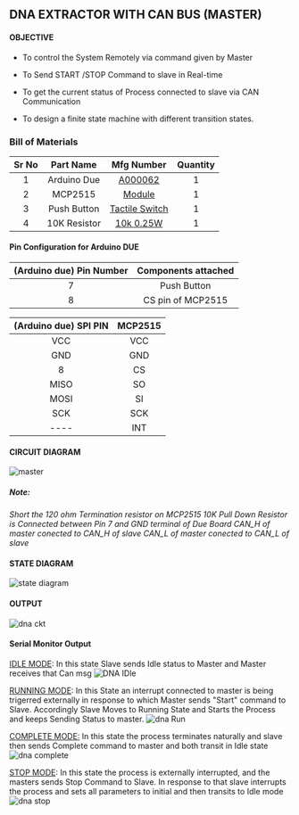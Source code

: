 ## DNA EXTRACTOR WITH CAN BUS (MASTER)

#### OBJECTIVE

* To control the System Remotely via command given by Master

* To Send START /STOP Command to slave in Real-time

* To get the current status of Process connected to slave via CAN Communication

* To design a finite state machine with different transition states.


### Bill of Materials

| Sr No |  Part Name   |                Mfg Number                | Quantity |
| :---: | :----------: | :--------------------------------------: | :------: |
|   1   | Arduino Due  | [A000062](https://www.digikey.in/en/products/detail/arduino/A000062/3712582) |    1     |
|   2   |   MCP2515    | [Module](https://robu.in/product/mcp2515-can-module-tja1050-receiver-spi-51-single-chip-program-routine-arduino/) |    1     |
|   3   | Push Button  | [Tactile Switch](https://robu.in/product/6x6x5-tactile-push-button-switch/) |    1     |
|   4   | 10K Resistor | [10k 0.25W](https://robu.in/product/10k-ohm-0-25w-metal-film-resistor-pack-of-100/) |    1     |

#### Pin Configuration for Arduino DUE

| (Arduino due) Pin Number | Components attached |
| :----------------------: | :-----------------: |
|            7             |     Push Button     |
|            8             |  CS pin of MCP2515  |

| (Arduino due) SPI PIN | MCP2515 |
| :-------------------: | :-----: |
|          VCC          |   VCC   |
|          GND          |   GND   |
|           8           |   CS    |
|         MISO          |   SO    |
|         MOSI          |   SI    |
|          SCK          |   SCK   |
|         ----          |   INT   |

#### CIRCUIT DIAGRAM
![master](https://user-images.githubusercontent.com/95620523/149609908-d8ea017d-9b13-4eb4-95a0-5bcd141ea7b1.jpeg)

##### Note: 
 *Short the 120 ohm Termination resistor on MCP2515*
 *10K Pull Down Resistor is Connected between Pin 7 and GND terminal of Due  Board*
 *CAN_H of master conected to CAN_H of slave*
 *CAN_L of master conected to CAN_L of slave*


#### STATE DIAGRAM

![state diagram](https://user-images.githubusercontent.com/95620523/149616972-23cfee4c-75dd-4760-8c42-d8ef76dd8642.jpg)


#### OUTPUT
![dna ckt](https://user-images.githubusercontent.com/95620523/149616997-8b518a8f-b183-4536-b54e-9d3a7fdddd5f.jpeg)



#### Serial Monitor Output

<u>IDLE MODE</u>: In this state Slave sends Idle status to Master and Master receives that Can msg
![DNA IDle](https://user-images.githubusercontent.com/95620523/149617008-cbdca264-6356-47c8-be30-022d41ea90ab.png)



<u>RUNNING MODE</u>: In this State an interrupt connected to master is being trigerred externally in response to which Master sends "Start" command to Slave.
Accordingly Slave Moves to Running State and Starts the Process and keeps Sending Status to master.
![dna Run](https://user-images.githubusercontent.com/95620523/149617015-a7a00f0a-b31e-4f94-822c-2e26d13bf827.png)



<u>COMPLETE MODE:</u> In this state the process terminates naturally and slave then sends Complete command to master and both transit in Idle state
![dna complete](https://user-images.githubusercontent.com/95620523/149617027-fa6e9d9b-d6a7-46c9-9ef8-c0c7cbce186d.png)



<u>STOP MODE</u>: In this state the process is externally interrupted, and the masters sends Stop Command to Slave.
In response to that slave interrupts the process and sets all parameters to initial and then transits to Idle mode
![dna stop](https://user-images.githubusercontent.com/95620523/149617019-324da160-28f5-4db3-b4e1-6a8d2cbb7889.png)

